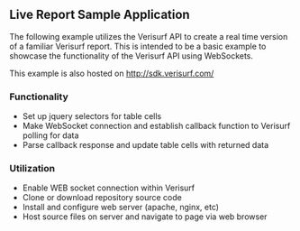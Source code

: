 ## Live Report Sample Application

The following example utilizes the Verisurf API to create a real time version of a familiar Verisurf report.  This is intended to be a basic example to showcase the functionality of the Verisurf API using WebSockets.

This example is also hosted on http://sdk.verisurf.com/

### Functionality

- Set up jquery selectors for table cells
- Make WebSocket connection and establish callback function to Verisurf polling for data
- Parse callback response and update table cells with returned data

### Utilization

- Enable WEB socket connection within Verisurf
- Clone or download repository source code
- Install and configure web server (apache, nginx, etc)
- Host source files on server and navigate to page via web browser
